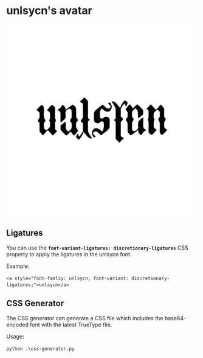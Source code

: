 # unlsycn's avatar

![unlsycn](./unlsycn.svg)

## Ligatures

You can use the **`font-variant-ligatures: discretionary-ligatures`** CSS property to apply the ligatures in the unlsycn font.

Example:

`<a style="font-famliy: unlsycn; font-variant: discretionary-ligatures;">unlsycn</a>`

## CSS Generator

The CSS generator can generate a CSS file which includes the base64-encoded font with the latest TrueType file.

Usage:

`python .\css-generator.py`
